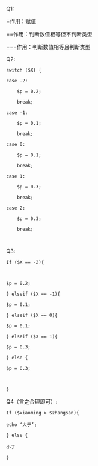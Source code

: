 Q1:

 

=作用：赋值

==作用：判断数值相等但不判断类型

===作用：判断数值相等且判断类型

 

Q2:

```
switch ($X) {

case -2:

​    $p = 0.2;

​    break;

case -1:

​    $p = 0.1;

​    break;

case 0:

​    $p = 0.1;

​    break;

case 1:

​    $p = 0.3;

​    break;

case 2:

​    $p = 0.3;

​    break;

 
```

Q3:

 

```
If ($X == -2){

 

$p = 0.2;

} elseif ($X == -1){

$p = 0.1;

} elseif ($X == 0){

$p = 0.1;

} elseif ($X == 1){

$p = 0.3;

} else {

$p = 0.3;

 

}
```

 

Q4（言之合理即可）:

 

```
If ($xiaoming > $zhangsan){

echo ‘大于’;

} else {

小于

}
```

